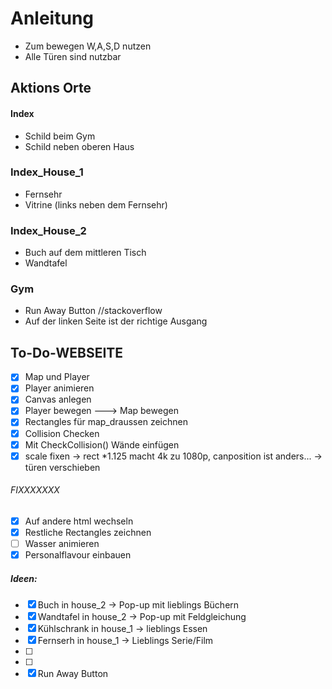 # Anleitung
- Zum bewegen W,A,S,D nutzen
- Alle Türen sind nutzbar
## Aktions Orte
#### Index
- Schild beim Gym
- Schild neben oberen Haus
### Index_House_1
- Fernsehr
- Vitrine (links neben dem Fernsehr) 
### Index_House_2
- Buch auf dem mittleren Tisch
- Wandtafel

### Gym
- Run Away Button //stackoverflow 
- Auf der linken Seite ist der richtige Ausgang















## To-Do-WEBSEITE

- [x] Map und Player 
- [x] Player animieren
- [x] Canvas anlegen
- [x] Player bewegen ---> Map bewegen
- [x] Rectangles für map_draussen zeichnen
- [x] Collision Checken
- [x] Mit CheckCollision() Wände einfügen
- [x] scale fixen
-> rect *1.125 macht 4k zu 1080p, canposition ist anders...
-> türen verschieben

###### FIXXXXXXX
- [x] Auf andere html wechseln
- [x] Restliche Rectangles zeichnen
- [ ] Wasser animieren
- [x] Personalflavour einbauen
##### Ideen:
- [x] Buch in house_2 -> Pop-up mit lieblings Büchern
- [x] Wandtafel in house_2 -> Pop-up mit Feldgleichung 
- [x] Kühlschrank in house_1 -> lieblings Essen
- [x] Fernserh in house_1 -> Lieblings Serie/Film
- [ ] 
- [ ] 
- [x] Run Away Button
